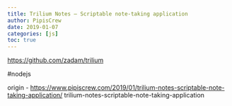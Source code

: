 ```yaml
---
title: Trilium Notes – Scriptable note-taking application
author: PipisCrew
date: 2019-01-07
categories: [js]
toc: true
---
```


https://github.com/zadam/trilium

#nodejs

origin - https://www.pipiscrew.com/2019/01/trilium-notes-scriptable-note-taking-application/ trilium-notes-scriptable-note-taking-application